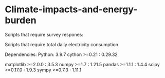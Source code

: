 # Climate-impacts-and-energy-burden



Scripts that require survey respones: 


Scripts that require total daily electricity consumption

Dependencies:
Python: 3.9.7 
cython >=0.21                 :  0.29.32  

matplotlib >=2.0.0            :  3.5.3 
numpy >=1.7                   :  1.21.5 
pandas >=1.1.1                :  1.4.4 
scipy >=0.17.0                :  1.9.3 
sympy >=0.7.3                 :  1.11.1 
